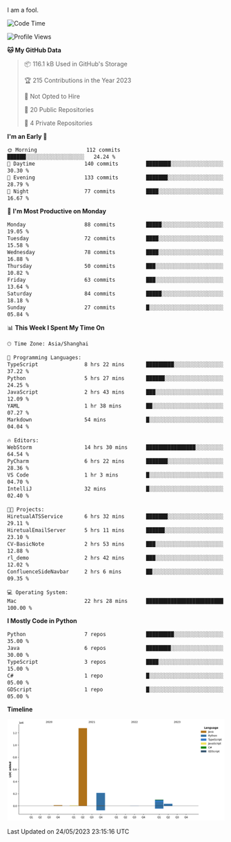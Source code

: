 I am a fool.

<!--START_SECTION:waka-->
![Code Time](http://img.shields.io/badge/Code%20Time-427%20hrs%2012%20mins-blue)

![Profile Views](http://img.shields.io/badge/Profile%20Views-3-blue)

**🐱 My GitHub Data** 

> 📦 116.1 kB Used in GitHub's Storage 
 > 
> 🏆 215 Contributions in the Year 2023
 > 
> 🚫 Not Opted to Hire
 > 
> 📜 20 Public Repositories 
 > 
> 🔑 4 Private Repositories 
 > 
**I'm an Early 🐤** 

```text
🌞 Morning                112 commits         ██████░░░░░░░░░░░░░░░░░░░   24.24 % 
🌆 Daytime                140 commits         ████████░░░░░░░░░░░░░░░░░   30.30 % 
🌃 Evening                133 commits         ███████░░░░░░░░░░░░░░░░░░   28.79 % 
🌙 Night                  77 commits          ████░░░░░░░░░░░░░░░░░░░░░   16.67 % 
```
📅 **I'm Most Productive on Monday** 

```text
Monday                   88 commits          █████░░░░░░░░░░░░░░░░░░░░   19.05 % 
Tuesday                  72 commits          ████░░░░░░░░░░░░░░░░░░░░░   15.58 % 
Wednesday                78 commits          ████░░░░░░░░░░░░░░░░░░░░░   16.88 % 
Thursday                 50 commits          ███░░░░░░░░░░░░░░░░░░░░░░   10.82 % 
Friday                   63 commits          ███░░░░░░░░░░░░░░░░░░░░░░   13.64 % 
Saturday                 84 commits          █████░░░░░░░░░░░░░░░░░░░░   18.18 % 
Sunday                   27 commits          █░░░░░░░░░░░░░░░░░░░░░░░░   05.84 % 
```


📊 **This Week I Spent My Time On** 

```text
🕑︎ Time Zone: Asia/Shanghai

💬 Programming Languages: 
TypeScript               8 hrs 22 mins       █████████░░░░░░░░░░░░░░░░   37.22 % 
Python                   5 hrs 27 mins       ██████░░░░░░░░░░░░░░░░░░░   24.25 % 
JavaScript               2 hrs 43 mins       ███░░░░░░░░░░░░░░░░░░░░░░   12.09 % 
YAML                     1 hr 38 mins        ██░░░░░░░░░░░░░░░░░░░░░░░   07.27 % 
Markdown                 54 mins             █░░░░░░░░░░░░░░░░░░░░░░░░   04.04 % 

🔥 Editors: 
WebStorm                 14 hrs 30 mins      ████████████████░░░░░░░░░   64.54 % 
PyCharm                  6 hrs 22 mins       ███████░░░░░░░░░░░░░░░░░░   28.36 % 
VS Code                  1 hr 3 mins         █░░░░░░░░░░░░░░░░░░░░░░░░   04.70 % 
IntelliJ                 32 mins             █░░░░░░░░░░░░░░░░░░░░░░░░   02.40 % 

🐱‍💻 Projects: 
HiretualATSService       6 hrs 32 mins       ███████░░░░░░░░░░░░░░░░░░   29.11 % 
HiretualEmailServer      5 hrs 11 mins       ██████░░░░░░░░░░░░░░░░░░░   23.10 % 
CV-BasicNote             2 hrs 53 mins       ███░░░░░░░░░░░░░░░░░░░░░░   12.88 % 
rl_demo                  2 hrs 42 mins       ███░░░░░░░░░░░░░░░░░░░░░░   12.02 % 
ConfluenceSideNavbar     2 hrs 6 mins        ██░░░░░░░░░░░░░░░░░░░░░░░   09.35 % 

💻 Operating System: 
Mac                      22 hrs 28 mins      █████████████████████████   100.00 % 
```

**I Mostly Code in Python** 

```text
Python                   7 repos             █████████░░░░░░░░░░░░░░░░   35.00 % 
Java                     6 repos             ████████░░░░░░░░░░░░░░░░░   30.00 % 
TypeScript               3 repos             ████░░░░░░░░░░░░░░░░░░░░░   15.00 % 
C#                       1 repo              █░░░░░░░░░░░░░░░░░░░░░░░░   05.00 % 
GDScript                 1 repo              █░░░░░░░░░░░░░░░░░░░░░░░░   05.00 % 
```



**Timeline**

![Lines of Code chart](https://raw.githubusercontent.com/VeejaLiu/VeejaLiu/master/assets/bar_graph.png)


 Last Updated on 24/05/2023 23:15:16 UTC
<!--END_SECTION:waka-->
